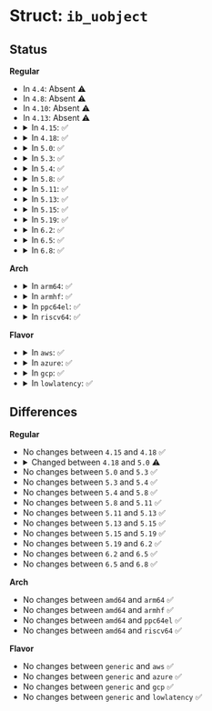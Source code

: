 # Struct: <code>ib_uobject</code>

## Status
<b>Regular</b>
<ul>
<li>
In <code>4.4</code>: Absent ⚠️
</li>
<li>
In <code>4.8</code>: Absent ⚠️
</li>
<li>
In <code>4.10</code>: Absent ⚠️
</li>
<li>
In <code>4.13</code>: Absent ⚠️
</li>
<li>
<details>
<summary>In <code>4.15</code>: ✅</summary>

```c
struct ib_uobject {
    u64 user_handle;
    struct ib_ucontext *context;
    void *object;
    struct list_head list;
    struct ib_rdmacg_object cg_obj;
    int id;
    struct kref ref;
    atomic_t usecnt;
    struct callback_head rcu;
    const struct uverbs_obj_type *type;
};
```
</details>
</li>
<li>
<details>
<summary>In <code>4.18</code>: ✅</summary>

```c
struct ib_uobject {
    u64 user_handle;
    struct ib_ucontext *context;
    void *object;
    struct list_head list;
    struct ib_rdmacg_object cg_obj;
    int id;
    struct kref ref;
    atomic_t usecnt;
    struct callback_head rcu;
    const struct uverbs_obj_type *type;
};
```
</details>
</li>
<li>
<details>
<summary>In <code>5.0</code>: ✅</summary>

```c
struct ib_uobject {
    u64 user_handle;
    struct ib_uverbs_file *ufile;
    struct ib_ucontext *context;
    void *object;
    struct list_head list;
    struct ib_rdmacg_object cg_obj;
    int id;
    struct kref ref;
    atomic_t usecnt;
    struct callback_head rcu;
    const struct uverbs_api_object *uapi_object;
};
```
</details>
</li>
<li>
<details>
<summary>In <code>5.3</code>: ✅</summary>

```c
struct ib_uobject {
    u64 user_handle;
    struct ib_uverbs_file *ufile;
    struct ib_ucontext *context;
    void *object;
    struct list_head list;
    struct ib_rdmacg_object cg_obj;
    int id;
    struct kref ref;
    atomic_t usecnt;
    struct callback_head rcu;
    const struct uverbs_api_object *uapi_object;
};
```
</details>
</li>
<li>
<details>
<summary>In <code>5.4</code>: ✅</summary>

```c
struct ib_uobject {
    u64 user_handle;
    struct ib_uverbs_file *ufile;
    struct ib_ucontext *context;
    void *object;
    struct list_head list;
    struct ib_rdmacg_object cg_obj;
    int id;
    struct kref ref;
    atomic_t usecnt;
    struct callback_head rcu;
    const struct uverbs_api_object *uapi_object;
};
```
</details>
</li>
<li>
<details>
<summary>In <code>5.8</code>: ✅</summary>

```c
struct ib_uobject {
    u64 user_handle;
    struct ib_uverbs_file *ufile;
    struct ib_ucontext *context;
    void *object;
    struct list_head list;
    struct ib_rdmacg_object cg_obj;
    int id;
    struct kref ref;
    atomic_t usecnt;
    struct callback_head rcu;
    const struct uverbs_api_object *uapi_object;
};
```
</details>
</li>
<li>
<details>
<summary>In <code>5.11</code>: ✅</summary>

```c
struct ib_uobject {
    u64 user_handle;
    struct ib_uverbs_file *ufile;
    struct ib_ucontext *context;
    void *object;
    struct list_head list;
    struct ib_rdmacg_object cg_obj;
    int id;
    struct kref ref;
    atomic_t usecnt;
    struct callback_head rcu;
    const struct uverbs_api_object *uapi_object;
};
```
</details>
</li>
<li>
<details>
<summary>In <code>5.13</code>: ✅</summary>

```c
struct ib_uobject {
    u64 user_handle;
    struct ib_uverbs_file *ufile;
    struct ib_ucontext *context;
    void *object;
    struct list_head list;
    struct ib_rdmacg_object cg_obj;
    int id;
    struct kref ref;
    atomic_t usecnt;
    struct callback_head rcu;
    const struct uverbs_api_object *uapi_object;
};
```
</details>
</li>
<li>
<details>
<summary>In <code>5.15</code>: ✅</summary>

```c
struct ib_uobject {
    u64 user_handle;
    struct ib_uverbs_file *ufile;
    struct ib_ucontext *context;
    void *object;
    struct list_head list;
    struct ib_rdmacg_object cg_obj;
    int id;
    struct kref ref;
    atomic_t usecnt;
    struct callback_head rcu;
    const struct uverbs_api_object *uapi_object;
};
```
</details>
</li>
<li>
<details>
<summary>In <code>5.19</code>: ✅</summary>

```c
struct ib_uobject {
    u64 user_handle;
    struct ib_uverbs_file *ufile;
    struct ib_ucontext *context;
    void *object;
    struct list_head list;
    struct ib_rdmacg_object cg_obj;
    int id;
    struct kref ref;
    atomic_t usecnt;
    struct callback_head rcu;
    const struct uverbs_api_object *uapi_object;
};
```
</details>
</li>
<li>
<details>
<summary>In <code>6.2</code>: ✅</summary>

```c
struct ib_uobject {
    u64 user_handle;
    struct ib_uverbs_file *ufile;
    struct ib_ucontext *context;
    void *object;
    struct list_head list;
    struct ib_rdmacg_object cg_obj;
    int id;
    struct kref ref;
    atomic_t usecnt;
    struct callback_head rcu;
    const struct uverbs_api_object *uapi_object;
};
```
</details>
</li>
<li>
<details>
<summary>In <code>6.5</code>: ✅</summary>

```c
struct ib_uobject {
    u64 user_handle;
    struct ib_uverbs_file *ufile;
    struct ib_ucontext *context;
    void *object;
    struct list_head list;
    struct ib_rdmacg_object cg_obj;
    int id;
    struct kref ref;
    atomic_t usecnt;
    struct callback_head rcu;
    const struct uverbs_api_object *uapi_object;
};
```
</details>
</li>
<li>
<details>
<summary>In <code>6.8</code>: ✅</summary>

```c
struct ib_uobject {
    u64 user_handle;
    struct ib_uverbs_file *ufile;
    struct ib_ucontext *context;
    void *object;
    struct list_head list;
    struct ib_rdmacg_object cg_obj;
    int id;
    struct kref ref;
    atomic_t usecnt;
    struct callback_head rcu;
    const struct uverbs_api_object *uapi_object;
};
```
</details>
</li>
</ul>
<b>Arch</b>
<ul>
<li>
<details>
<summary>In <code>arm64</code>: ✅</summary>

```c
struct ib_uobject {
    u64 user_handle;
    struct ib_uverbs_file *ufile;
    struct ib_ucontext *context;
    void *object;
    struct list_head list;
    struct ib_rdmacg_object cg_obj;
    int id;
    struct kref ref;
    atomic_t usecnt;
    struct callback_head rcu;
    const struct uverbs_api_object *uapi_object;
};
```
</details>
</li>
<li>
<details>
<summary>In <code>armhf</code>: ✅</summary>

```c
struct ib_uobject {
    u64 user_handle;
    struct ib_uverbs_file *ufile;
    struct ib_ucontext *context;
    void *object;
    struct list_head list;
    struct ib_rdmacg_object cg_obj;
    int id;
    struct kref ref;
    atomic_t usecnt;
    struct callback_head rcu;
    const struct uverbs_api_object *uapi_object;
};
```
</details>
</li>
<li>
<details>
<summary>In <code>ppc64el</code>: ✅</summary>

```c
struct ib_uobject {
    u64 user_handle;
    struct ib_uverbs_file *ufile;
    struct ib_ucontext *context;
    void *object;
    struct list_head list;
    struct ib_rdmacg_object cg_obj;
    int id;
    struct kref ref;
    atomic_t usecnt;
    struct callback_head rcu;
    const struct uverbs_api_object *uapi_object;
};
```
</details>
</li>
<li>
<details>
<summary>In <code>riscv64</code>: ✅</summary>

```c
struct ib_uobject {
    u64 user_handle;
    struct ib_uverbs_file *ufile;
    struct ib_ucontext *context;
    void *object;
    struct list_head list;
    struct ib_rdmacg_object cg_obj;
    int id;
    struct kref ref;
    atomic_t usecnt;
    struct callback_head rcu;
    const struct uverbs_api_object *uapi_object;
};
```
</details>
</li>
</ul>
<b>Flavor</b>
<ul>
<li>
<details>
<summary>In <code>aws</code>: ✅</summary>

```c
struct ib_uobject {
    u64 user_handle;
    struct ib_uverbs_file *ufile;
    struct ib_ucontext *context;
    void *object;
    struct list_head list;
    struct ib_rdmacg_object cg_obj;
    int id;
    struct kref ref;
    atomic_t usecnt;
    struct callback_head rcu;
    const struct uverbs_api_object *uapi_object;
};
```
</details>
</li>
<li>
<details>
<summary>In <code>azure</code>: ✅</summary>

```c
struct ib_uobject {
    u64 user_handle;
    struct ib_uverbs_file *ufile;
    struct ib_ucontext *context;
    void *object;
    struct list_head list;
    struct ib_rdmacg_object cg_obj;
    int id;
    struct kref ref;
    atomic_t usecnt;
    struct callback_head rcu;
    const struct uverbs_api_object *uapi_object;
};
```
</details>
</li>
<li>
<details>
<summary>In <code>gcp</code>: ✅</summary>

```c
struct ib_uobject {
    u64 user_handle;
    struct ib_uverbs_file *ufile;
    struct ib_ucontext *context;
    void *object;
    struct list_head list;
    struct ib_rdmacg_object cg_obj;
    int id;
    struct kref ref;
    atomic_t usecnt;
    struct callback_head rcu;
    const struct uverbs_api_object *uapi_object;
};
```
</details>
</li>
<li>
<details>
<summary>In <code>lowlatency</code>: ✅</summary>

```c
struct ib_uobject {
    u64 user_handle;
    struct ib_uverbs_file *ufile;
    struct ib_ucontext *context;
    void *object;
    struct list_head list;
    struct ib_rdmacg_object cg_obj;
    int id;
    struct kref ref;
    atomic_t usecnt;
    struct callback_head rcu;
    const struct uverbs_api_object *uapi_object;
};
```
</details>
</li>
</ul>

## Differences
<b>Regular</b>
<ul>
<li>
No changes between <code>4.15</code> and <code>4.18</code> ✅
</li>
<li>
<details>
<summary>Changed between <code>4.18</code> and <code>5.0</code> ⚠️</summary>
<ul>
<li>
<b>Field added. </b>
<code>struct ib_uverbs_file *ufile</code>
</li>
<li>
<b>Field added. </b>
<code>const struct uverbs_api_object *uapi_object</code>
</li>
<li>
<b>Field removed. </b>
<code>const struct uverbs_obj_type *type</code>
</li>
</ul>
</details>
</li>
<li>
No changes between <code>5.0</code> and <code>5.3</code> ✅
</li>
<li>
No changes between <code>5.3</code> and <code>5.4</code> ✅
</li>
<li>
No changes between <code>5.4</code> and <code>5.8</code> ✅
</li>
<li>
No changes between <code>5.8</code> and <code>5.11</code> ✅
</li>
<li>
No changes between <code>5.11</code> and <code>5.13</code> ✅
</li>
<li>
No changes between <code>5.13</code> and <code>5.15</code> ✅
</li>
<li>
No changes between <code>5.15</code> and <code>5.19</code> ✅
</li>
<li>
No changes between <code>5.19</code> and <code>6.2</code> ✅
</li>
<li>
No changes between <code>6.2</code> and <code>6.5</code> ✅
</li>
<li>
No changes between <code>6.5</code> and <code>6.8</code> ✅
</li>
</ul>
<b>Arch</b>
<ul>
<li>
No changes between <code>amd64</code> and <code>arm64</code> ✅
</li>
<li>
No changes between <code>amd64</code> and <code>armhf</code> ✅
</li>
<li>
No changes between <code>amd64</code> and <code>ppc64el</code> ✅
</li>
<li>
No changes between <code>amd64</code> and <code>riscv64</code> ✅
</li>
</ul>
<b>Flavor</b>
<ul>
<li>
No changes between <code>generic</code> and <code>aws</code> ✅
</li>
<li>
No changes between <code>generic</code> and <code>azure</code> ✅
</li>
<li>
No changes between <code>generic</code> and <code>gcp</code> ✅
</li>
<li>
No changes between <code>generic</code> and <code>lowlatency</code> ✅
</li>
</ul>
